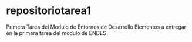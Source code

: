 # repositoriotarea1
Primera Tarea del Modulo de Entornos de Desarrollo
Elementos a entregar en la primera tarea del modulo de ENDES
